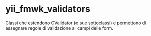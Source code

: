 yii_fmwk_validators
===================
Classi che estendono CValidator (o sue sottoclassi) e permettono di assegnare regole di validazione ai campi delle form. 

